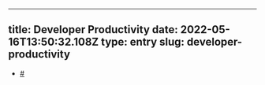 
---
title: Developer Productivity 
date: 2022-05-16T13:50:32.108Z
type: entry
slug: developer-productivity
---
*  [#](#62826a67-4dda-47d4-a2f2-c190f0988e73)<a name="62826a67-4dda-47d4-a2f2-c190f0988e73"></a>

